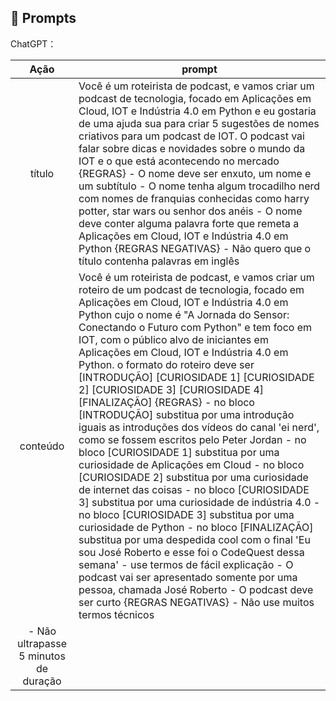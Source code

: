 ## 🧠 Prompts


ChatGPT：

|   Ação   | prompt                                                                                                                                                                                                                                                                         |
| :------: | ------------------------------------------------------------------------------------------------------------------------------------------------------------------------------------------------------------------------------------------------------------------------------ |
|  título  | Você é um roteirista de podcast, e vamos criar um podcast de tecnologia, focado em Aplicações em Cloud, IOT e Indústria 4.0 em Python e eu gostaria de uma ajuda sua para criar 5 sugestões de nomes criativos para um podcast de IOT. O podcast vai falar sobre dicas e novidades sobre o mundo da IOT e o que está acontecendo no mercado {REGRAS} - O nome deve ser enxuto, um nome e um subtítulo - O nome tenha algum trocadilho nerd com nomes de franquias conhecidas como harry potter, star wars ou senhor dos anéis - O nome deve conter alguma palavra forte que remeta a Aplicações em Cloud, IOT e Indústria 4.0 em Python {REGRAS NEGATIVAS} - Não quero que o título contenha palavras em inglês                                                        |
| conteúdo | Você é um roteirista de podcast, e vamos criar um  roteiro de um podcast de tecnologia, focado em Aplicações em Cloud, IOT e Indústria 4.0 em Python cujo o nome é "A Jornada do Sensor: Conectando o Futuro com Python" e tem foco em IOT,  com o público alvo de iniciantes em Aplicações em Cloud, IOT e Indústria 4.0 em Python. o formato do roteiro deve ser [INTRODUÇÃO] [CURIOSIDADE 1] [CURIOSIDADE 2] [CURIOSIDADE 3] [CURIOSIDADE 4] [FINALIZAÇÃO] {REGRAS} - no bloco [INTRODUÇÃO] substitua por uma introdução iguais as introduções dos vídeos do canal 'ei nerd', como se fossem escritos pelo Peter Jordan - no bloco [CURIOSIDADE 1] substitua por uma curiosidade de Aplicações em Cloud - no bloco [CURIOSIDADE 2] substitua por uma curiosidade de internet das coisas - no bloco [CURIOSIDADE 3] substitua por uma curiosidade de indústria 4.0 - no bloco [CURIOSIDADE 3] substitua por uma curiosidade de Python - no bloco [FINALIZAÇÃO] substitua por uma despedida cool com o final 'Eu sou José Roberto e esse foi o CodeQuest dessa semana' - use termos de fácil explicação - O podcast vai ser apresentado somente por uma pessoa, chamada José Roberto - O podcast deve ser curto {REGRAS NEGATIVAS} - Não use muitos termos técnicos
- Não ultrapasse 5 minutos de duração |

